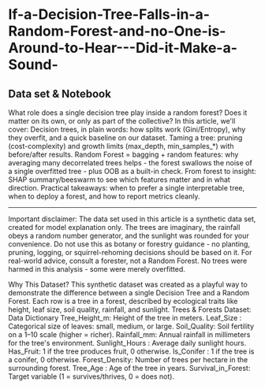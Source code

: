 # If-a-Decision-Tree-Falls-in-a-Random-Forest-and-no-One-is-Around-to-Hear---Did-it-Make-a-Sound-
Data set &amp; Notebook
---

What role does a single decision tree play inside a random forest? Does it matter on its own, or only as part of the collective?
In this article, we'll cover:
Decision trees, in plain words: how splits work (Gini/Entropy), why they overfit, and a quick baseline on our dataset.
Taming a tree: pruning (cost-complexity) and growth limits (max_depth, min_samples_*) with before/after results.
Random Forest = bagging + random features: why averaging many decorrelated trees helps - the forest swallows the noise of a single overfitted tree - plus OOB as a built-in check.
From forest to insight: SHAP summary/beeswarm to see which features matter and in what direction.
Practical takeaways: when to prefer a single interpretable tree, when to deploy a forest, and how to report metrics cleanly.

---

Important disclaimer: The data set used in this article  is a synthetic data set, created for model explanation only. The trees are imaginary, the rainfall obeys a random number generator, and the sunlight was rounded for your convenience. Do not use this as botany or forestry guidance - no planting, pruning, logging, or squirrel-rehoming decisions should be based on it. For real-world advice, consult a forester, not a Random Forest.
No trees were harmed in this analysis - some were merely overfitted.

Why This Dataset?
This synthetic dataset was created as a playful way to demonstrate the difference between a single Decision Tree and a Random Forest.
Each row is a tree in a forest, described by ecological traits like height, leaf size, soil quality, rainfall, and sunlight.
Trees & Forests Dataset:  Data Dictionary
Tree_Height_m: Height of the tree in meters.
Leaf_Size :  Categorical size of leaves: small, medium, or large.
Soil_Quality: Soil fertility on a 1–10 scale (higher = richer).
Rainfall_mm: Annual rainfall in millimeters for the tree's environment.
Sunlight_Hours :  Average daily sunlight hours.
Has_Fruit:  1 if the tree produces fruit, 0 otherwise.
Is_Conifer :  1 if the tree is a conifer, 0 otherwise.
Forest_Density:  Number of trees per hectare in the surrounding forest.
Tree_Age : Age of the tree in years.
Survival_in_Forest: Target variable (1 = survives/thrives, 0 = does not).
